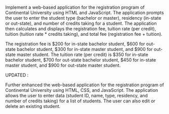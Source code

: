 Implement a web-based application for the registration program of Continental University using HTML and JavaScript. The application prompts the user to enter the student type (bachelor or master), residency (in-state or out-state), and number of credits taking for a student. The application then calculates and displays the registration fee, tuition rate (per credit), tuition (tuition rate * credits taking), and total fee (registration fee + tuition).

 

The registration fee is $200 for in-state bachelor student, $600 for out-state bachelor student, $300 for in-state master student, and $900 for out-state master student. The tuition rate (per credit) is $350 for in-state bachelor student, $700 for out-state bachelor student, $450 for in-state master student, and $900 for out-state master student.

UPDATED :

Further enhanced the web-based application for the registration program of Continental University using HTML, CSS, and JavaScript. The application allows the user to enter data (student ID, name, type, residency, and number of credits taking) for a list of students. The user can also edit or delete an existing student.

